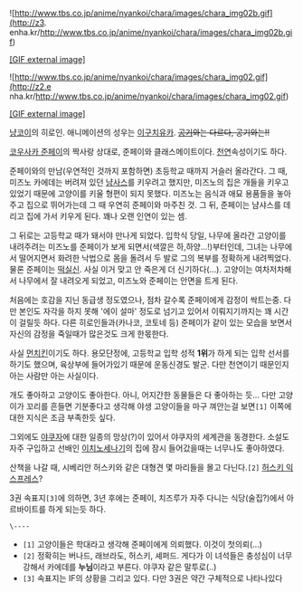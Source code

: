 ![http://www.tbs.co.jp/anime/nyankoi/chara/images/chara_img02b.gif](http://z3.
enha.kr/http://www.tbs.co.jp/anime/nyankoi/chara/images/chara_img02b.gif)

[[GIF external
image]](http://www.tbs.co.jp/anime/nyankoi/chara/images/chara_img02b.gif)

  

![http://www.tbs.co.jp/anime/nyankoi/chara/images/chara_img02.gif](http://z2.e
nha.kr/http://www.tbs.co.jp/anime/nyankoi/chara/images/chara_img02.gif)

[[GIF external
image]](http://www.tbs.co.jp/anime/nyankoi/chara/images/chara_img02.gif)

[냥코이](%EB%83%A5%EC%BD%94%EC%9D%B4.md)의 히로인. 애니메이션의 성우는 [이구치유카](%EC%9D%B4%EA%B5%AC%EC%B9%98%20%EC%9C%A0%EC%B9%B4.md).
<del>[공기](%EC%9D%B8%EB%8D%B1%EC%8A%A4.md)와는 다르다, 공기와는!!</del>

[코우사카 준페이](%EC%BD%94%EC%9A%B0%EC%82%AC%EC%B9%B4%20%EC%A4%80%ED%8E%98%EC%9D%B4.md)의 짝사랑 상대로, 준페이와 클래스메이트이다. [천연](%EC%B2%9C%EC%97%B0.md)속성이기도 하다.

준페이와의 만남(우연적인 것까지 포함하면) 초등학교 때까지 거슬러 올라간다. 그 때, 미즈노 카에데는 버려져 있던
[냠사스](%EB%83%A0%EC%82%AC%EC%8A%A4.md)를 키우려고 했지만, 미즈노의 집은 개들을 키우고 있었기 때문에
고양이를 키울 형편이 되지 못했다. 미즈노는 음식과 애묘 용품들을 놓아주고 집으로 뛰어가는데 그 때 우연히 준페이와 마주친 것. 그 뒤,
준페이는 냠샤스를 데리고 집에 가서 키우게 된다. 꽤나 오랜 인연이 있는 셈.

그 뒤로는 고등학교 때가 돼서야 만나게 되었다. 입학식 당일, 나무에 올라간 고양이를 내려주려는 미즈노를 준페이가 보게 되면서(색깔은
하,하양...!)부터인데, 그녀는 나무에서 떨어지면서 화려한 낙법으로 몸을 돌려서 두 발로 그의 복부를 정확하게 내려찍었다. 물론 준페이는
[떡실신](%EB%96%A1%EC%8B%A4%EC%8B%A0.md). 사실 이거 맞고 안 죽은게 더 신기하다(...). 고양이는
여차저차해서 나무에서 잘 내려오게 되었고, 미즈노와 준페이는 안면을 트게 된다.

처음에는 호감을 지닌 동급생 정도였으나, 점차 갈수록 준페이에게 감정이 싹트는중. 다만 본인도 자각을 하지 못해 '에이 설마' 정도로 넘기고
있어서 이뤄지기까지는 꽤 시간이 걸릴듯 하다. 다른 히로인들과(카나코, 코토네 등) 준페이가 같이 있는 모습을 보면서 자신의 감정을 죽일때가
많은것도 크게 한몫한다.

사실 [먼치킨](%EB%A8%BC%EC%B9%98%ED%82%A8.md)이기도 하다. 용모단정에, 고등학교 입학 성적 **1위**가
하게 되는 입학 선서를 하기도 했으며, 육상부에 들어가있기 때문에 운동신경도 발군. 다만 천연이기 때문인지 아는 사람만 아는 사실이다.

개도 좋아하고 고양이도 좋아한다. 아니, 어지간한 동물들은 다 좋아하는 듯... 다만 고양이가 꼬리를 흔들면 기분좋다고 생각해 야생
고양이들을 마구 껴안는걸 보면`[1]` 이쪽에 대한 지식은 조금 부족한듯 싶다.

그외에도 [야쿠자](%EC%95%BC%EC%BF%A0%EC%9E%90.md)에 대한 일종의 망상(?)이 있어서 야쿠자의 세계관을
동경한다. 소설도 자주 구입하고 선배인 [이치노세나기](%EC%9D%B4%EC%B9%98%EB%85%B8%EC%84%B8%20%EB%82%98%EA%B8%B0.md)의 집에 잠시
들어갔을때는 너무나도 좋아하였다.

산책을 나갈 때, 시베리안 허스키와 같은 대형견 몇 마리들을 몰고 다닌다.`[2]` [허스키 익스프레스](%ED%97%88%EC%8A%A4%ED%82%A4%20%EC%9D%B5%EC%8A%A4%ED%94%84%EB%A0%88%EC%8A%A4.md)?

3권 속표지`[3]`에 의하면, 3년 후에는 준페이, 치즈루가 자주 다니는 식당(술집?)에서 아르바이트를 하게 되는듯 하다.

`\----`

  * `[1]` 고양이들은 학대라고 생각해 준페이에게 의뢰했다. 이것이 첫의뢰(...)
  * `[2]` 정확히는 버나드, 래브라도, 허스키, 셰퍼드. 게다가 이 녀석들은 충성심이 너무 강해서 카에데를 **누님**이라고 부른다. 야쿠자 같은 말투로(..)
  * `[3]` 속표지는 IF의 상황을 그리고 있다. 다만 3권은 약간 구체적으로 나타나있다


